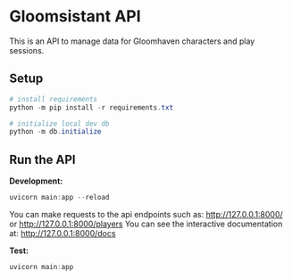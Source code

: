 # Gloomsistant API
This is an API to manage data for Gloomhaven characters and play sessions.

## Setup
```powershell
# install requirements
python -m pip install -r requirements.txt

# initialize local dev db
python -m db.initialize
```

## Run the API
**Development:**
```powershell
uvicorn main:app --reload
```

You can make requests to the api endpoints such as: http://127.0.0.1:8000/ or http://127.0.0.1:8000/players
You can see the interactive documentation at: http://127.0.0.1:8000/docs

**Test:**
```powershell
uvicorn main:app
```